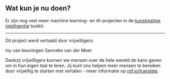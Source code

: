 ## Wat kun je nu doen?

Er zijn nog veel meer machine learning- en AI-projecten in de [kunstmatige intelligentie](https://projects.raspberrypi.org/nl-NL/pathways/ai-toolkit) toolkit.

***

Dit project werd vertaald door vrijwilligers:

iny van beuningen
Sanneke van der Meer

Dankzij vrijwilligers kunnen we mensen over de hele wereld de kans geven om in hun eigen taal te leren. Jij kunt ons helpen meer mensen te bereiken door vrijwillig te starten met vertalen - meer informatie op [rpf.io/translate](https://rpf.io/translate).
